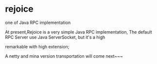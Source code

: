 rejoice
=======

one of Java RPC implementation 

At present,Rejoice is a very simple Java RPC implementation, The default RPC Server use Java ServerSocket, but it's a high

remarkable with high extension; 

A netty and mina version transportation will come next~~~
